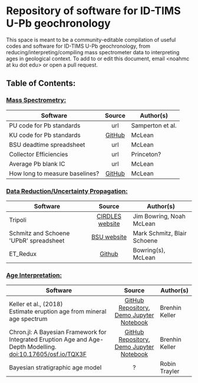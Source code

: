# Repository of software for ID-TIMS U-Pb geochronology

This space is meant to be a community-editable compilation of useful codes and software for ID-TIMS U-Pb geochronology, from reducing/interpreting/compiling mass spectrometer data to interpreting ages in geological context.  To add to or edit this document, email \<noahmc at ku dot edu\> or open a pull request.

## Table of Contents:

### <u>Mass Spectrometry:</u>

| Software | Source | Author(s) |
|----------| :---------:| ----------|
| PU code for Pb standards | url | Samperton et al. |
| KU code for Pb standards | [GitHub](https://github.com/noahmclean/TIMSLAB/tree/master/PbStandardsAnalysis) | McLean |
| BSU deadtime spreadsheet | url | McLean |
| Collector Efficiencies | url | Princeton? |
| Average Pb blank IC | url | McLean | 
| How long to measure baselines? | [GitHub](https://www.noahmclean.org/baseline-times/) | McLean |


### <u>Data Reduction/Uncertainty Propagation:</u>

| Software | Source | Author(s) |
|----------| :---------:| ----------|
| Tripoli | [CIRDLES website](http://cirdles.org/projects/tripoli/) | Jim Bowring, Noah McLean |
| Schmitz and Schoene 'UPbR' spreadsheet | [BSU website](https://earth.boisestate.edu/isotope/labshare/data-reduction-software/) | Mark Schmitz, Blair Schoene |
| ET_Redux | [Github](https://github.com/CIRDLES/ET_Redux/releases) | Bowring(s), McLean |



### <u>Age Interpretation:</u>

| Software | Source | Author(s) |
|----------| :---------:| ----------|
| Keller et al., (2018)<br> Estimate eruption age from mineral age spectrum | [GitHub Repository](https://github.com/brenhinkeller/BayeZirChron.c), [Demo Jupyter Notebook](https://mybinder.org/v2/gh/brenhinkeller/Chron.jl/master?filepath=examples%2Fdemo.ipynb) | Brenhin Keller |
| Chron.jl: A Bayesian Framework for Integrated Eruption Age and Age-Depth Modelling. [doi:10.17605/osf.io/TQX3F](https://doi.org/10.17605/osf.io/TQX3F) | [GitHub Repository](https://github.com/brenhinkeller/Chron.jl), [Demo Jupyter Notebook](https://mybinder.org/v2/gh/brenhinkeller/Chron.jl/master?filepath=examples%2Fdemo.ipynb)| Brenhin Keller
| Bayesian stratigraphic age model | ? | Robin Trayler


